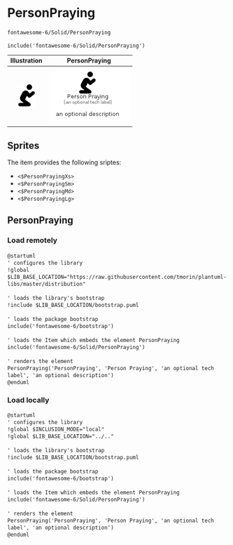 # PersonPraying


```text
fontawesome-6/Solid/PersonPraying
```

```text
include('fontawesome-6/Solid/PersonPraying')
```



| Illustration | PersonPraying |
| :---: | :---: |
| ![illustration for Illustration](../../fontawesome-6/Solid/PersonPraying.png) | ![illustration for PersonPraying](../../fontawesome-6/Solid/PersonPraying.Local.png) |



## Sprites
The item provides the following sriptes:

- `<$PersonPrayingXs>`
- `<$PersonPrayingSm>`
- `<$PersonPrayingMd>`
- `<$PersonPrayingLg>`





## PersonPraying

### Load remotely
```plantuml
@startuml
' configures the library
!global $LIB_BASE_LOCATION="https://raw.githubusercontent.com/tmorin/plantuml-libs/master/distribution"

' loads the library's bootstrap
!include $LIB_BASE_LOCATION/bootstrap.puml

' loads the package bootstrap
include('fontawesome-6/bootstrap')

' loads the Item which embeds the element PersonPraying
include('fontawesome-6/Solid/PersonPraying')

' renders the element
PersonPraying('PersonPraying', 'Person Praying', 'an optional tech label', 'an optional description')
@enduml
```

### Load locally
```plantuml
@startuml
' configures the library
!global $INCLUSION_MODE="local"
!global $LIB_BASE_LOCATION="../.."

' loads the library's bootstrap
!include $LIB_BASE_LOCATION/bootstrap.puml

' loads the package bootstrap
include('fontawesome-6/bootstrap')

' loads the Item which embeds the element PersonPraying
include('fontawesome-6/Solid/PersonPraying')

' renders the element
PersonPraying('PersonPraying', 'Person Praying', 'an optional tech label', 'an optional description')
@enduml
```

